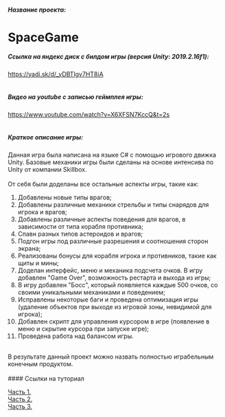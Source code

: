 ##### Название проекта: 
# SpaceGame
##### Ссылка на яндекс диск с билдом игры (версия Unity: 2019.2.16f1):
<https://yadi.sk/d/_yDBTlgv7HT8iA>
<br/>
<br/>
##### Видео на youtube с записью геймплея игры: 
<https://www.youtube.com/watch?v=X6XFSN7KccQ&t=2s>
<br/>
<br/>
##### Краткое описание игры:
Данная игра была написана на языке C# с помощью игрового движка Unity. 
Базовые механики игры были сделаны на основе интенсива по Unity от компании Skillbox.
<br/>
<br/>
От себя были доделаны все остальные аспекты игры, такие как:
<br/>
1. Добавлены новые типы врагов;
2. Добавлены различные механики стрельбы и типы снарядов для игрока и врагов;
3. Добавлены различные аспекты поведения для врагов, в зависимости от типа корабля противника;
4. Спавн разных типов астероидов и врагов;
5. Подгон игры под различные разрешения и соотношения сторон экрана;
6. Реализованы бонусы для корабля игрока и противников, такие как щиты и мины;
7. Доделан интерфейс, меню и механика подсчета очков. В игру добавлен "Game Over", возможность рестарта и выхода из игры;
8. В игру добавлен "Босс", который появляется каждые 500 очков, со своими уникальными механиками и поведением;
9. Исправлены некоторые баги и проведена оптимизация игры (удаление объектов при выходе из игровой зоны, невидимой для игрока);
10. Добавлен скрипт для управления курсором в игре (появление в меню и скрытие курсора при запуске игре);
11. Проведена работа над балансом игры.
<br/>
В результате данный проект можно назвать полностью играбельным конечным продуктом.
<br/>
<br/>
#### Ссылки на туториал
<br/>

[Часть 1.](https://www.youtube.com/watch?time_continue=1&v=d24bS2GwcOs&feature=emb_logo "Часть 1")
<br/>
[Часть 2.](https://www.youtube.com/watch?time_continue=2&v=gadVIDCdXSo&feature=emb_logo "Часть 2")
<br/>
[Часть 3.](https://www.youtube.com/watch?time_continue=5049&v=GngASagMtiY&feature=emb_logo "Часть 3")
<br/>